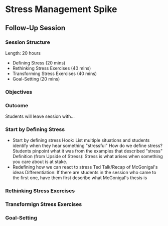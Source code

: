 # Stress Management Spike
## Follow-Up Session

### Session Structure

Length: 20 hours

* Defining Stress (20 mins)
* Rethinking Stress Exercises (40 mins)
* Transforming Stress Exercises (40 mins)
* Goal-Setting (20 mins)

### Objectives

### Outcome
Students will leave session with...

### Start by Defining Stress 
- Start by defining stress
  Hook: List multiple situations and students identify when they hear something "stressful"
  How do we define stress? Students pinpoint what it was from the examples that described "stress"
  Definition (from Upside of Stress): Stress is what arises when something you care about is at stake.
- Redefining how we can react to stress
  Ted Talk/Recap of McGonigal's ideas
  Differentiation: If there are students in the session who came to the first one, have them first describe what McGonigal's thesis is
  
### Rethinking Stress Exercises


### Transformign Stress Exercises

### Goal-Setting
